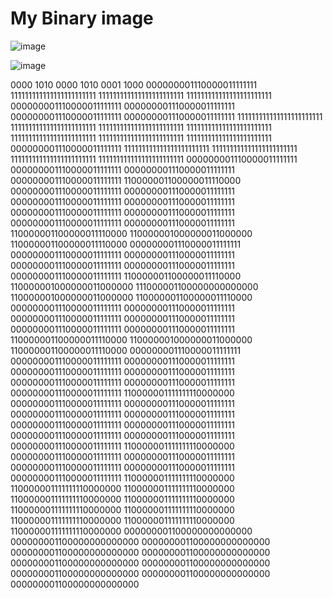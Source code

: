 # My Binary image

![image](../images/binaryimage)

![image](../images/pixelart)

0000 1010
0000 1010
0001 1000
000000001110000011111111 111111111111111111111111 111111111111111111111111 111111111111111111111111 000000001110000011111111 000000001110000011111111 000000001110000011111111 000000001110000011111111 111111111111111111111111 111111111111111111111111 
111111111111111111111111 111111111111111111111111 111111111111111111111111 111111111111111111111111 111111111111111111111111 000000001110000011111111 111111111111111111111111 111111111111111111111111 111111111111111111111111 111111111111111111111111 
000000001110000011111111 000000001110000011111111 000000001110000011111111 000000001110000011111111 110000001100000011110000 000000001110000011111111 000000001110000011111111 000000001110000011111111 000000001110000011111111 000000001110000011111111 
000000001110000011111111 000000001110000011111111 000000001110000011111111 110000001100000011110000 110000001000000011000000 110000001100000011110000 000000001110000011111111 000000001110000011111111 000000001110000011111111 000000001110000011111111 
000000001110000011111111 000000001110000011111111 110000001100000011110000 110000001000000011000000 111000001100000000000000 110000001000000011000000 110000001100000011110000 000000001110000011111111 000000001110000011111111 000000001110000011111111 
000000001110000011111111 000000001110000011111111 000000001110000011111111 110000001100000011110000 110000001000000011000000 110000001100000011110000 000000001110000011111111 000000001110000011111111 000000001110000011111111 000000001110000011111111 
000000001110000011111111 000000001110000011111111 000000001110000011111111 000000001110000011111111 110000001111111110000000 000000001110000011111111 000000001110000011111111 000000001110000011111111 000000001110000011111111 000000001110000011111111 
000000001110000011111111 000000001110000011111111 000000001110000011111111 000000001110000011111111 110000001111111110000000 000000001110000011111111 000000001110000011111111 000000001110000011111111 000000001110000011111111 000000001110000011111111 
110000001111111110000000 110000001111111110000000 110000001111111110000000 110000001111111110000000 110000001111111110000000 110000001111111110000000 110000001111111110000000 110000001111111110000000 110000001111111110000000 110000001111111110000000 
000000001100000000000000 000000001100000000000000 000000001100000000000000 000000001100000000000000 000000001100000000000000 000000001100000000000000 000000001100000000000000 000000001100000000000000 000000001100000000000000 000000001100000000000000 
